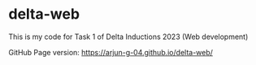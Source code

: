 # delta-web
This is my code for Task 1 of Delta Inductions 2023 (Web development)

GitHub Page version: https://arjun-g-04.github.io/delta-web/